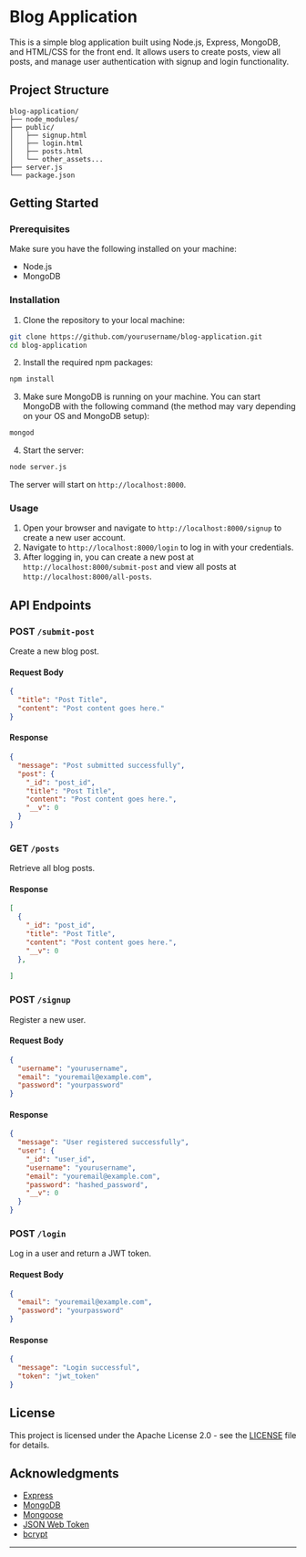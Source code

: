 
# Blog Application

This is a simple blog application built using Node.js, Express, MongoDB, and HTML/CSS for the front end. It allows users to create posts, view all posts, and manage user authentication with signup and login functionality.

## Project Structure

```
blog-application/
├── node_modules/
├── public/
│   ├── signup.html
│   ├── login.html
│   ├── posts.html
│   └── other_assets...
├── server.js
└── package.json
```

## Getting Started

### Prerequisites

Make sure you have the following installed on your machine:

- Node.js
- MongoDB

### Installation

1. Clone the repository to your local machine:

```sh
git clone https://github.com/yourusername/blog-application.git
cd blog-application
```

2. Install the required npm packages:

```sh
npm install
```

3. Make sure MongoDB is running on your machine. You can start MongoDB with the following command (the method may vary depending on your OS and MongoDB setup):

```sh
mongod
```

4. Start the server:

```sh
node server.js
```

The server will start on `http://localhost:8000`.

### Usage

1. Open your browser and navigate to `http://localhost:8000/signup` to create a new user account.
2. Navigate to `http://localhost:8000/login` to log in with your credentials.
3. After logging in, you can create a new post at `http://localhost:8000/submit-post` and view all posts at `http://localhost:8000/all-posts`.

## API Endpoints

### POST `/submit-post`

Create a new blog post.

#### Request Body

```json
{
  "title": "Post Title",
  "content": "Post content goes here."
}
```

#### Response

```json
{
  "message": "Post submitted successfully",
  "post": {
    "_id": "post_id",
    "title": "Post Title",
    "content": "Post content goes here.",
    "__v": 0
  }
}
```

### GET `/posts`

Retrieve all blog posts.

#### Response

```json
[
  {
    "_id": "post_id",
    "title": "Post Title",
    "content": "Post content goes here.",
    "__v": 0
  },
  
]
```

### POST `/signup`

Register a new user.

#### Request Body

```json
{
  "username": "yourusername",
  "email": "youremail@example.com",
  "password": "yourpassword"
}
```

#### Response

```json
{
  "message": "User registered successfully",
  "user": {
    "_id": "user_id",
    "username": "yourusername",
    "email": "youremail@example.com",
    "password": "hashed_password",
    "__v": 0
  }
}
```

### POST `/login`

Log in a user and return a JWT token.

#### Request Body

```json
{
  "email": "youremail@example.com",
  "password": "yourpassword"
}
```

#### Response

```json
{
  "message": "Login successful",
  "token": "jwt_token"
}
```

## License

This project is licensed under the Apache License 2.0 - see the [LICENSE](LICENSE) file for details.

## Acknowledgments

- [Express](https://expressjs.com/)
- [MongoDB](https://www.mongodb.com/)
- [Mongoose](https://mongoosejs.com/)
- [JSON Web Token](https://jwt.io/)
- [bcrypt](https://www.npmjs.com/package/bcrypt)

---



